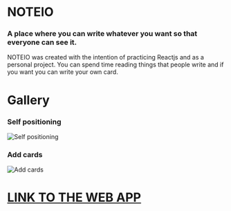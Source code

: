 # NOTEIO

### A place where you can write whatever you want so that everyone can see it.

NOTEIO was created with the intention of practicing Reactjs and as a personal project. You can spend time reading things that people write and if you want you can write your own card.

# Gallery
### Self positioning
![Self positioning](https://github.com/JavaNigga/Note.io/blob/master/Galery/autoposicionamiento.gif?raw=truef)

### Add cards
![Add cards](https://github.com/JavaNigga/Note.io/blob/master/Galery/crearcarta.gif?raw=true)

# [LINK TO THE WEB APP](https://noteio.tk/)
